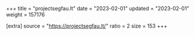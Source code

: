 +++
title = "projectsegfau.lt"
date = "2023-02-01"
updated = "2023-02-01"
weight = 157176

[extra]
source = "https://projectsegfau.lt/"
ratio = 2
size = 153
+++
